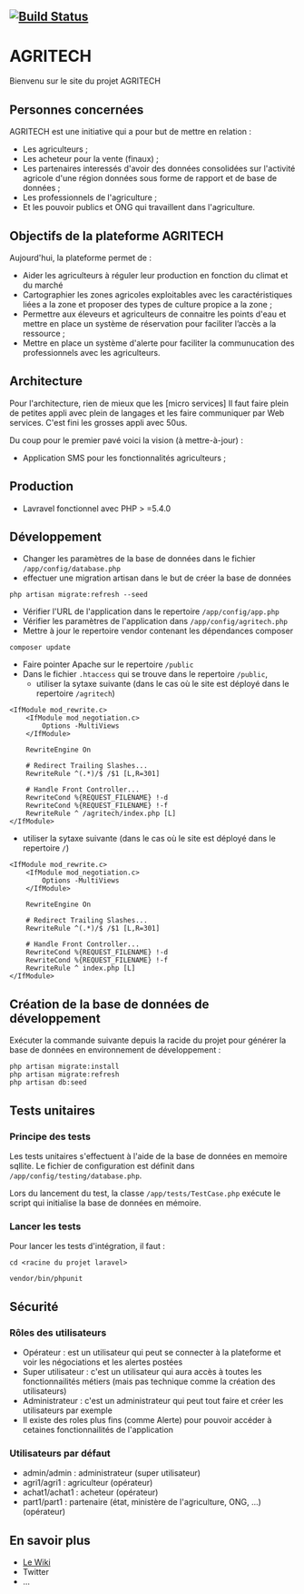 [![Build Status](https://travis-ci.org/agritech/agritech-web.svg)](https://travis-ci.org/agritech/agritech-web)
-

# AGRITECH
Bienvenu sur le site du projet AGRITECH

## Personnes concernées
AGRITECH est une initiative qui a pour but de mettre en relation :

* Les agriculteurs ;
* Les acheteur pour la vente (finaux) ;
* Les partenaires interessés d'avoir des données consolidées sur l'activité agricole d'une région données sous forme de rapport et de base de données ;
* Les professionnels de l'agriculture ;
* Et les pouvoir publics et ONG qui travaillent dans l'agriculture.

## Objectifs de la plateforme AGRITECH
Aujourd'hui, la plateforme permet de :
* Aider les agriculteurs à réguler leur production en fonction du climat et du marché
* Cartographier les zones agricoles exploitables avec les caractéristiques liées a la zone et proposer des types de culture propice a la zone ;
* Permettre aux éleveurs et agriculteurs de connaitre les points d'eau et mettre en place un système de réservation pour faciliter l’accès a la ressource ;
* Mettre en place un système d'alerte pour faciliter la communucation des professionnels avec les agriculteurs.

## Architecture
Pour l'architecture, rien de mieux que les [micro services] Il faut faire plein de petites appli avec plein de langages et les faire communiquer par Web services. C'est fini les grosses appli avec 50us.

Du coup pour le premier pavé voici la vision (à mettre-à-jour) :
* Application SMS pour les fonctionnalités agriculteurs ;

## Production

* Lavravel fonctionnel avec PHP > =5.4.0

## Développement
* Changer les paramètres de la base de données dans le fichier `/app/config/database.php`
* effectuer une migration artisan dans le but de créer la base de données
```
php artisan migrate:refresh --seed
```
* Vérifier l'URL de l'application dans le repertoire `/app/config/app.php`
* Vérifier les paramètres de l'application dans `/app/config/agritech.php`
* Mettre à jour le repertoire vendor contenant les dépendances composer
```
composer update
```
* Faire pointer Apache sur le repertoire `/public`
* Dans le fichier `.htaccess` qui se trouve dans le repertoire `/public`, 
   * utiliser la sytaxe suivante (dans le cas où le site est déployé dans le repertoire `/agritech`)
```
<IfModule mod_rewrite.c>
    <IfModule mod_negotiation.c>
        Options -MultiViews
    </IfModule>

    RewriteEngine On

    # Redirect Trailing Slashes...
    RewriteRule ^(.*)/$ /$1 [L,R=301]

    # Handle Front Controller...
    RewriteCond %{REQUEST_FILENAME} !-d
    RewriteCond %{REQUEST_FILENAME} !-f
    RewriteRule ^ /agritech/index.php [L]
</IfModule>
```
   * utiliser la sytaxe suivante (dans le cas où le site est déployé dans le repertoire `/`)
```
<IfModule mod_rewrite.c>
    <IfModule mod_negotiation.c>
        Options -MultiViews
    </IfModule>

    RewriteEngine On

    # Redirect Trailing Slashes...
    RewriteRule ^(.*)/$ /$1 [L,R=301]

    # Handle Front Controller...
    RewriteCond %{REQUEST_FILENAME} !-d
    RewriteCond %{REQUEST_FILENAME} !-f
    RewriteRule ^ index.php [L]
</IfModule>
```


## Création de la base de données de développement
Exécuter la commande suivante depuis la racide du projet pour générer la base de données en environnement de développement :
```
php artisan migrate:install
php artisan migrate:refresh
php artisan db:seed
```

## Tests unitaires

### Principe des tests
Les tests unitaires s'effectuent à l'aide de la base de données en memoire sqllite. 
Le fichier de configuration est définit dans `/app/config/testing/database.php`.

Lors du lancement du test, la classe `/app/tests/TestCase.php` exécute le script qui initialise la base de données en mémoire.
 
### Lancer les tests
Pour lancer les tests d'intégration, il faut : 

`cd <racine du projet laravel>`

`vendor/bin/phpunit`

## Sécurité

### Rôles des utilisateurs

* Opérateur : est un utilisateur qui peut se connecter à la plateforme et voir les négociations et les alertes postées
* Super utilisateur : c'est un utilisateur qui aura accès à toutes les fonctionnailités métiers (mais pas technique comme la création des utilisateurs)
* Administrateur : c'est un administrateur qui peut tout faire et créer les utilisateurs par exemple
* Il existe des roles plus fins (comme Alerte) pour pouvoir accéder à cetaines fonctionnailités de l'application

### Utilisateurs par défaut

* admin/admin : administrateur (super utilisateur)
* agri1/agri1 : agriculteur (opérateur)
* achat1/achat1 : acheteur (opérateur)
* part1/part1 : partenaire (état, ministère de l'agriculture, ONG, ...)  (opérateur)

## En savoir plus
* [Le Wiki](https://github.com/agritech/agritech-web/wiki)
* Twitter
* ...
